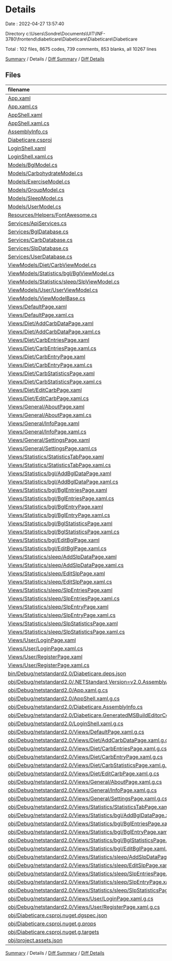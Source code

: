 # Details

Date : 2022-04-27 13:57:40

Directory c:\Users\Sondre\Documents\UIT\INF-3780\frontend\diabeticare\Diabeticare\Diabeticare\Diabeticare

Total : 102 files,  8675 codes, 739 comments, 853 blanks, all 10267 lines

[Summary](results.md) / Details / [Diff Summary](diff.md) / [Diff Details](diff-details.md)

## Files
| filename | language | code | comment | blank | total |
| :--- | :--- | ---: | ---: | ---: | ---: |
| [App.xaml](/App.xaml) | XML | 10 | 3 | 1 | 14 |
| [App.xaml.cs](/App.xaml.cs) | C# | 92 | 1 | 14 | 107 |
| [AppShell.xaml](/AppShell.xaml) | XML | 51 | 5 | 8 | 64 |
| [AppShell.xaml.cs](/AppShell.xaml.cs) | C# | 26 | 10 | 10 | 46 |
| [AssemblyInfo.cs](/AssemblyInfo.cs) | C# | 6 | 0 | 1 | 7 |
| [Diabeticare.csproj](/Diabeticare.csproj) | XML | 107 | 0 | 7 | 114 |
| [LoginShell.xaml](/LoginShell.xaml) | XML | 32 | 5 | 5 | 42 |
| [LoginShell.xaml.cs](/LoginShell.xaml.cs) | C# | 14 | 1 | 2 | 17 |
| [Models/BglModel.cs](/Models/BglModel.cs) | C# | 13 | 0 | 2 | 15 |
| [Models/CarbohydrateModel.cs](/Models/CarbohydrateModel.cs) | C# | 14 | 0 | 2 | 16 |
| [Models/ExerciseModel.cs](/Models/ExerciseModel.cs) | C# | 12 | 0 | 2 | 14 |
| [Models/GroupModel.cs](/Models/GroupModel.cs) | C# | 10 | 0 | 2 | 12 |
| [Models/SleepModel.cs](/Models/SleepModel.cs) | C# | 13 | 0 | 2 | 15 |
| [Models/UserModel.cs](/Models/UserModel.cs) | C# | 19 | 0 | 2 | 21 |
| [Resources/Helpers/FontAwesome.cs](/Resources/Helpers/FontAwesome.cs) | C# | 42 | 0 | 2 | 44 |
| [Services/ApiServices.cs](/Services/ApiServices.cs) | C# | 352 | 266 | 114 | 732 |
| [Services/BglDatabase.cs](/Services/BglDatabase.cs) | C# | 66 | 2 | 12 | 80 |
| [Services/CarbDatabase.cs](/Services/CarbDatabase.cs) | C# | 68 | 1 | 11 | 80 |
| [Services/SlpDatabase.cs](/Services/SlpDatabase.cs) | C# | 66 | 2 | 11 | 79 |
| [Services/UserDatabase.cs](/Services/UserDatabase.cs) | C# | 55 | 1 | 13 | 69 |
| [ViewModels/Diet/CarbViewModel.cs](/ViewModels/Diet/CarbViewModel.cs) | C# | 153 | 4 | 32 | 189 |
| [ViewModels/Statistics/bgl/BglViewModel.cs](/ViewModels/Statistics/bgl/BglViewModel.cs) | C# | 144 | 8 | 34 | 186 |
| [ViewModels/Statistics/sleep/SlpViewModel.cs](/ViewModels/Statistics/sleep/SlpViewModel.cs) | C# | 176 | 11 | 38 | 225 |
| [ViewModels/User/UserViewModel.cs](/ViewModels/User/UserViewModel.cs) | C# | 161 | 30 | 34 | 225 |
| [ViewModels/ViewModelBase.cs](/ViewModels/ViewModelBase.cs) | C# | 97 | 5 | 19 | 121 |
| [Views/DefaultPage.xaml](/Views/DefaultPage.xaml) | XML | 24 | 0 | 4 | 28 |
| [Views/DefaultPage.xaml.cs](/Views/DefaultPage.xaml.cs) | C# | 18 | 0 | 1 | 19 |
| [Views/Diet/AddCarbDataPage.xaml](/Views/Diet/AddCarbDataPage.xaml) | XML | 47 | 1 | 7 | 55 |
| [Views/Diet/AddCarbDataPage.xaml.cs](/Views/Diet/AddCarbDataPage.xaml.cs) | C# | 15 | 0 | 2 | 17 |
| [Views/Diet/CarbEntriesPage.xaml](/Views/Diet/CarbEntriesPage.xaml) | XML | 63 | 8 | 6 | 77 |
| [Views/Diet/CarbEntriesPage.xaml.cs](/Views/Diet/CarbEntriesPage.xaml.cs) | C# | 15 | 0 | 1 | 16 |
| [Views/Diet/CarbEntryPage.xaml](/Views/Diet/CarbEntryPage.xaml) | XML | 34 | 0 | 6 | 40 |
| [Views/Diet/CarbEntryPage.xaml.cs](/Views/Diet/CarbEntryPage.xaml.cs) | C# | 52 | 0 | 7 | 59 |
| [Views/Diet/CarbStatisticsPage.xaml](/Views/Diet/CarbStatisticsPage.xaml) | XML | 68 | 3 | 10 | 81 |
| [Views/Diet/CarbStatisticsPage.xaml.cs](/Views/Diet/CarbStatisticsPage.xaml.cs) | C# | 97 | 22 | 27 | 146 |
| [Views/Diet/EditCarbPage.xaml](/Views/Diet/EditCarbPage.xaml) | XML | 74 | 9 | 6 | 89 |
| [Views/Diet/EditCarbPage.xaml.cs](/Views/Diet/EditCarbPage.xaml.cs) | C# | 15 | 0 | 1 | 16 |
| [Views/General/AboutPage.xaml](/Views/General/AboutPage.xaml) | XML | 22 | 0 | 4 | 26 |
| [Views/General/AboutPage.xaml.cs](/Views/General/AboutPage.xaml.cs) | C# | 18 | 0 | 2 | 20 |
| [Views/General/InfoPage.xaml](/Views/General/InfoPage.xaml) | XML | 58 | 0 | 11 | 69 |
| [Views/General/InfoPage.xaml.cs](/Views/General/InfoPage.xaml.cs) | C# | 18 | 0 | 2 | 20 |
| [Views/General/SettingsPage.xaml](/Views/General/SettingsPage.xaml) | XML | 45 | 0 | 11 | 56 |
| [Views/General/SettingsPage.xaml.cs](/Views/General/SettingsPage.xaml.cs) | C# | 18 | 0 | 2 | 20 |
| [Views/Statistics/StatisticsTabPage.xaml](/Views/Statistics/StatisticsTabPage.xaml) | XML | 21 | 0 | 4 | 25 |
| [Views/Statistics/StatisticsTabPage.xaml.cs](/Views/Statistics/StatisticsTabPage.xaml.cs) | C# | 18 | 0 | 2 | 20 |
| [Views/Statistics/bgl/AddBglDataPage.xaml](/Views/Statistics/bgl/AddBglDataPage.xaml) | XML | 40 | 1 | 6 | 47 |
| [Views/Statistics/bgl/AddBglDataPage.xaml.cs](/Views/Statistics/bgl/AddBglDataPage.xaml.cs) | C# | 15 | 0 | 1 | 16 |
| [Views/Statistics/bgl/BglEntriesPage.xaml](/Views/Statistics/bgl/BglEntriesPage.xaml) | XML | 63 | 8 | 6 | 77 |
| [Views/Statistics/bgl/BglEntriesPage.xaml.cs](/Views/Statistics/bgl/BglEntriesPage.xaml.cs) | C# | 15 | 0 | 1 | 16 |
| [Views/Statistics/bgl/BglEntryPage.xaml](/Views/Statistics/bgl/BglEntryPage.xaml) | XML | 29 | 0 | 3 | 32 |
| [Views/Statistics/bgl/BglEntryPage.xaml.cs](/Views/Statistics/bgl/BglEntryPage.xaml.cs) | C# | 50 | 1 | 7 | 58 |
| [Views/Statistics/bgl/BglStatisticsPage.xaml](/Views/Statistics/bgl/BglStatisticsPage.xaml) | XML | 61 | 3 | 11 | 75 |
| [Views/Statistics/bgl/BglStatisticsPage.xaml.cs](/Views/Statistics/bgl/BglStatisticsPage.xaml.cs) | C# | 108 | 26 | 29 | 163 |
| [Views/Statistics/bgl/EditBglPage.xaml](/Views/Statistics/bgl/EditBglPage.xaml) | XML | 74 | 9 | 5 | 88 |
| [Views/Statistics/bgl/EditBglPage.xaml.cs](/Views/Statistics/bgl/EditBglPage.xaml.cs) | C# | 15 | 0 | 1 | 16 |
| [Views/Statistics/sleep/AddSlpDataPage.xaml](/Views/Statistics/sleep/AddSlpDataPage.xaml) | XML | 47 | 0 | 7 | 54 |
| [Views/Statistics/sleep/AddSlpDataPage.xaml.cs](/Views/Statistics/sleep/AddSlpDataPage.xaml.cs) | C# | 15 | 0 | 1 | 16 |
| [Views/Statistics/sleep/EditSlpPage.xaml](/Views/Statistics/sleep/EditSlpPage.xaml) | XML | 71 | 9 | 6 | 86 |
| [Views/Statistics/sleep/EditSlpPage.xaml.cs](/Views/Statistics/sleep/EditSlpPage.xaml.cs) | C# | 15 | 0 | 1 | 16 |
| [Views/Statistics/sleep/SlpEntriesPage.xaml](/Views/Statistics/sleep/SlpEntriesPage.xaml) | XML | 64 | 8 | 6 | 78 |
| [Views/Statistics/sleep/SlpEntriesPage.xaml.cs](/Views/Statistics/sleep/SlpEntriesPage.xaml.cs) | C# | 15 | 0 | 1 | 16 |
| [Views/Statistics/sleep/SlpEntryPage.xaml](/Views/Statistics/sleep/SlpEntryPage.xaml) | XML | 39 | 0 | 4 | 43 |
| [Views/Statistics/sleep/SlpEntryPage.xaml.cs](/Views/Statistics/sleep/SlpEntryPage.xaml.cs) | C# | 51 | 1 | 7 | 59 |
| [Views/Statistics/sleep/SlpStatisticsPage.xaml](/Views/Statistics/sleep/SlpStatisticsPage.xaml) | XML | 59 | 3 | 12 | 74 |
| [Views/Statistics/sleep/SlpStatisticsPage.xaml.cs](/Views/Statistics/sleep/SlpStatisticsPage.xaml.cs) | C# | 149 | 28 | 27 | 204 |
| [Views/User/LoginPage.xaml](/Views/User/LoginPage.xaml) | XML | 80 | 8 | 11 | 99 |
| [Views/User/LoginPage.xaml.cs](/Views/User/LoginPage.xaml.cs) | C# | 13 | 0 | 1 | 14 |
| [Views/User/RegisterPage.xaml](/Views/User/RegisterPage.xaml) | XML | 28 | 0 | 3 | 31 |
| [Views/User/RegisterPage.xaml.cs](/Views/User/RegisterPage.xaml.cs) | C# | 14 | 0 | 2 | 16 |
| [bin/Debug/netstandard2.0/Diabeticare.deps.json](/bin/Debug/netstandard2.0/Diabeticare.deps.json) | JSON | 926 | 0 | 0 | 926 |
| [obj/Debug/netstandard2.0/.NETStandard,Version=v2.0.AssemblyAttributes.cs](/obj/Debug/netstandard2.0/.NETStandard,Version=v2.0.AssemblyAttributes.cs) | C# | 3 | 1 | 1 | 5 |
| [obj/Debug/netstandard2.0/App.xaml.g.cs](/obj/Debug/netstandard2.0/App.xaml.g.cs) | C# | 10 | 9 | 6 | 25 |
| [obj/Debug/netstandard2.0/AppShell.xaml.g.cs](/obj/Debug/netstandard2.0/AppShell.xaml.g.cs) | C# | 10 | 9 | 6 | 25 |
| [obj/Debug/netstandard2.0/Diabeticare.AssemblyInfo.cs](/obj/Debug/netstandard2.0/Diabeticare.AssemblyInfo.cs) | C# | 9 | 10 | 5 | 24 |
| [obj/Debug/netstandard2.0/Diabeticare.GeneratedMSBuildEditorConfig.editorconfig](/obj/Debug/netstandard2.0/Diabeticare.GeneratedMSBuildEditorConfig.editorconfig) | Properties | 3 | 0 | 1 | 4 |
| [obj/Debug/netstandard2.0/LoginShell.xaml.g.cs](/obj/Debug/netstandard2.0/LoginShell.xaml.g.cs) | C# | 10 | 9 | 6 | 25 |
| [obj/Debug/netstandard2.0/Views/DefaultPage.xaml.g.cs](/obj/Debug/netstandard2.0/Views/DefaultPage.xaml.g.cs) | C# | 10 | 9 | 6 | 25 |
| [obj/Debug/netstandard2.0/Views/Diet/AddCarbDataPage.xaml.g.cs](/obj/Debug/netstandard2.0/Views/Diet/AddCarbDataPage.xaml.g.cs) | C# | 10 | 9 | 6 | 25 |
| [obj/Debug/netstandard2.0/Views/Diet/CarbEntriesPage.xaml.g.cs](/obj/Debug/netstandard2.0/Views/Diet/CarbEntriesPage.xaml.g.cs) | C# | 10 | 9 | 6 | 25 |
| [obj/Debug/netstandard2.0/Views/Diet/CarbEntryPage.xaml.g.cs](/obj/Debug/netstandard2.0/Views/Diet/CarbEntryPage.xaml.g.cs) | C# | 22 | 9 | 10 | 41 |
| [obj/Debug/netstandard2.0/Views/Diet/CarbStatisticsPage.xaml.g.cs](/obj/Debug/netstandard2.0/Views/Diet/CarbStatisticsPage.xaml.g.cs) | C# | 37 | 9 | 15 | 61 |
| [obj/Debug/netstandard2.0/Views/Diet/EditCarbPage.xaml.g.cs](/obj/Debug/netstandard2.0/Views/Diet/EditCarbPage.xaml.g.cs) | C# | 13 | 9 | 7 | 29 |
| [obj/Debug/netstandard2.0/Views/General/AboutPage.xaml.g.cs](/obj/Debug/netstandard2.0/Views/General/AboutPage.xaml.g.cs) | C# | 10 | 9 | 6 | 25 |
| [obj/Debug/netstandard2.0/Views/General/InfoPage.xaml.g.cs](/obj/Debug/netstandard2.0/Views/General/InfoPage.xaml.g.cs) | C# | 10 | 9 | 6 | 25 |
| [obj/Debug/netstandard2.0/Views/General/SettingsPage.xaml.g.cs](/obj/Debug/netstandard2.0/Views/General/SettingsPage.xaml.g.cs) | C# | 10 | 9 | 6 | 25 |
| [obj/Debug/netstandard2.0/Views/Statistics/StatisticsTabPage.xaml.g.cs](/obj/Debug/netstandard2.0/Views/Statistics/StatisticsTabPage.xaml.g.cs) | C# | 10 | 9 | 6 | 25 |
| [obj/Debug/netstandard2.0/Views/Statistics/bgl/AddBglDataPage.xaml.g.cs](/obj/Debug/netstandard2.0/Views/Statistics/bgl/AddBglDataPage.xaml.g.cs) | C# | 10 | 9 | 6 | 25 |
| [obj/Debug/netstandard2.0/Views/Statistics/bgl/BglEntriesPage.xaml.g.cs](/obj/Debug/netstandard2.0/Views/Statistics/bgl/BglEntriesPage.xaml.g.cs) | C# | 10 | 9 | 6 | 25 |
| [obj/Debug/netstandard2.0/Views/Statistics/bgl/BglEntryPage.xaml.g.cs](/obj/Debug/netstandard2.0/Views/Statistics/bgl/BglEntryPage.xaml.g.cs) | C# | 19 | 9 | 9 | 37 |
| [obj/Debug/netstandard2.0/Views/Statistics/bgl/BglStatisticsPage.xaml.g.cs](/obj/Debug/netstandard2.0/Views/Statistics/bgl/BglStatisticsPage.xaml.g.cs) | C# | 37 | 9 | 15 | 61 |
| [obj/Debug/netstandard2.0/Views/Statistics/bgl/EditBglPage.xaml.g.cs](/obj/Debug/netstandard2.0/Views/Statistics/bgl/EditBglPage.xaml.g.cs) | C# | 13 | 9 | 7 | 29 |
| [obj/Debug/netstandard2.0/Views/Statistics/sleep/AddSlpDataPage.xaml.g.cs](/obj/Debug/netstandard2.0/Views/Statistics/sleep/AddSlpDataPage.xaml.g.cs) | C# | 10 | 9 | 6 | 25 |
| [obj/Debug/netstandard2.0/Views/Statistics/sleep/EditSlpPage.xaml.g.cs](/obj/Debug/netstandard2.0/Views/Statistics/sleep/EditSlpPage.xaml.g.cs) | C# | 13 | 9 | 7 | 29 |
| [obj/Debug/netstandard2.0/Views/Statistics/sleep/SlpEntriesPage.xaml.g.cs](/obj/Debug/netstandard2.0/Views/Statistics/sleep/SlpEntriesPage.xaml.g.cs) | C# | 10 | 9 | 6 | 25 |
| [obj/Debug/netstandard2.0/Views/Statistics/sleep/SlpEntryPage.xaml.g.cs](/obj/Debug/netstandard2.0/Views/Statistics/sleep/SlpEntryPage.xaml.g.cs) | C# | 22 | 9 | 10 | 41 |
| [obj/Debug/netstandard2.0/Views/Statistics/sleep/SlpStatisticsPage.xaml.g.cs](/obj/Debug/netstandard2.0/Views/Statistics/sleep/SlpStatisticsPage.xaml.g.cs) | C# | 34 | 9 | 14 | 57 |
| [obj/Debug/netstandard2.0/Views/User/LoginPage.xaml.g.cs](/obj/Debug/netstandard2.0/Views/User/LoginPage.xaml.g.cs) | C# | 13 | 9 | 7 | 29 |
| [obj/Debug/netstandard2.0/Views/User/RegisterPage.xaml.g.cs](/obj/Debug/netstandard2.0/Views/User/RegisterPage.xaml.g.cs) | C# | 10 | 9 | 6 | 25 |
| [obj/Diabeticare.csproj.nuget.dgspec.json](/obj/Diabeticare.csproj.nuget.dgspec.json) | JSON | 101 | 0 | 0 | 101 |
| [obj/Diabeticare.csproj.nuget.g.props](/obj/Diabeticare.csproj.nuget.g.props) | XML | 18 | 0 | 0 | 18 |
| [obj/Diabeticare.csproj.nuget.g.targets](/obj/Diabeticare.csproj.nuget.g.targets) | XML | 7 | 0 | 0 | 7 |
| [obj/project.assets.json](/obj/project.assets.json) | JSON | 3,566 | 0 | 0 | 3,566 |

[Summary](results.md) / Details / [Diff Summary](diff.md) / [Diff Details](diff-details.md)